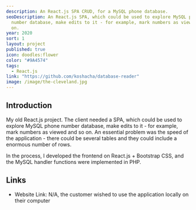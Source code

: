 ```yaml
---
description: An React.js SPA CRUD, for a MySQL phone database.
seoDescription: An React.js SPA, which could be used to explore MySQL phone
  number database, make edits to it - for example, mark numbers as viewed and so
  on.
year: 2020
sort: 1
layout: project
published: true
icon: doodles:flower
color: "#9A4574"
tags:
  - React.js
link: "https://github.com/koshacha/database-reader"
image: /image/the-cleveland.jpg
---
```


## Introduction

My old React.js project. The client needed a SPA, which could be used to explore MySQL phone number database, make edits to it - for example, mark numbers as viewed and so on. An essential problem was the speed of the application - there could be several tables and they could include a enormous number of rows.

In the process, I developed the frontend on React.js + Bootstrap CSS, and the MySQL handler functions were implemented in PHP.

## Links

- Website Link: N/A, the customer wished to use the application locally on their computer

